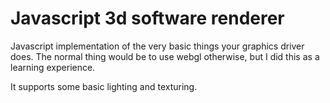 # Javascript 3d software renderer
Javascript implementation of the very basic things your graphics driver does. The normal thing would be to use webgl otherwise, but I did this as a learning experience. 

It supports some basic lighting and texturing.
